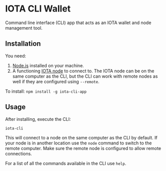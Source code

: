 # IOTA CLI Wallet

Command line interface (CLI) app that acts as an IOTA wallet and node management tool.

## Installation

You need:
1. [Node.js](https://nodejs.org) installed on your machine.  
1. A functioning [IOTA node](https://github.com/iotaledger/iri) to connect to.  The IOTA node can be on the same computer as the CLI, but the CLI can work with remote nodes as well if they are configured using `--remote`.

To install:
`npm install -g iota-cli-app`

## Usage

After installing, execute the CLI:

`iota-cli`

This will connect to a node on the same computer as the CLI by default.  If your node is in another location use the `node` command to switch to the remote computer.  Make sure the remote node is configured to allow remote connections.

For a list of all the commands available in the CLI use `help`.
